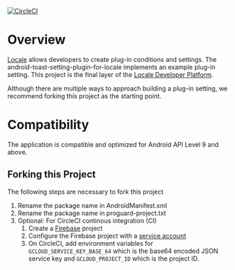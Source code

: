[![CircleCI](https://circleci.com/gh/twofortyfouram/android-toast-setting-plugin-for-locale.svg?style=svg)](https://circleci.com/gh/twofortyfouram/android-toast-setting-plugin-for-locale)

# Overview
[Locale](https://play.google.com/store/apps/details?id=com.twofortyfouram.locale) allows developers to create plug-in conditions and settings.  The android-toast-setting-plugin-for-locale implements an example plug-in setting.  This project is the final layer of the [Locale Developer Platform](http://www.twofortyfouram.com/developer).

Although there are multiple ways to approach building a plug-in setting, we recommend forking this project as the starting point.


# Compatibility
The application is compatible and optimized for Android API Level 9 and above.


## Forking this Project
The following steps are necessary to fork this project

1. Rename the package name in AndroidManifest.xml
1. Rename the package name in proguard-project.txt
1. Optional: For CircleCI continous integration (CI)
    1. Create a [Firebase](https://firebase.google.com) project
    1. Configure the Firebase project with a [service account](https://firebase.google.com/docs/test-lab/continuous)
    1. On CircleCI, add environment variables for `GCLOUD_SERVICE_KEY_BASE_64` which is the base64 encoded JSON service key and `GCLOUD_PROJECT_ID` which is the project ID.